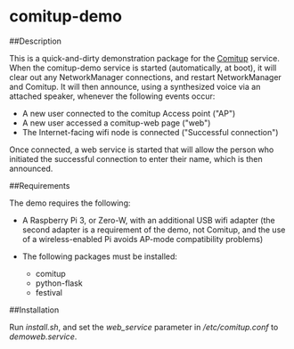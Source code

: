 # comitup-demo

##Description

This is a quick-and-dirty demonstration package for the
[Comitup](https://davesteele.github.io/comitup/) service. When the
comitup-demo service is started (automatically, at boot), it will clear out
any NetworkManager connections, and restart NetworkManager and Comitup.
It will then announce, using a synthesized voice via an attached speaker,
whenever the following events occur:

* A new user connected to the comitup Access point ("AP")
* A new user accessed a comitup-web page ("web")
* The Internet-facing wifi node is connected ("Successful connection")

Once connected, a web service is started that will allow the person who
initiated the successful connection to enter their name, which is then
announced.

##Requirements

The demo requires the following:

* A Raspberry Pi 3, or Zero-W, with an additional USB wifi adapter
  (the second adapter is a requirement of the demo, not Comitup, and
  the use of a wireless-enabled Pi avoids AP-mode compatibility problems)

* The following packages must be installed:
    - comitup
    - python-flask
    - festival

##Installation

Run *install.sh*, and set the *web_service* parameter in
*/etc/comitup.conf* to *demoweb.service*.
